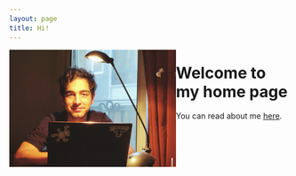 ```yaml
---
layout: page
title: Hi!
---
```


 <a href="url"><img style="float: left" src="https://github.com/Magronox/Magronox.github.io/blob/master/images/A259.png?raw=true" height="auto" width="300" style="border-radius:50%"></a>


 Welcome to my home page
=============

You can read about me [here](http://magronox.github.io/about).

